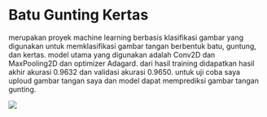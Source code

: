 # Batu Gunting Kertas
merupakan proyek machine learning berbasis klasifikasi gambar yang digunakan untuk memklasifikasi gambar tangan berbentuk batu, guntung, dan kertas. model utama yang digunakan adalah Conv2D dan MaxPooling2D dan optimizer Adagard. dari hasil training didapatkan hasil akhir akurasi 0.9632 dan validasi akurasi 0.9650. untuk uji coba saya uploud gambar tangan saya dan model dapat memprediksi gambar tangan gunting.

![](/blob/main/uji%20gambar%20gunting.png)
